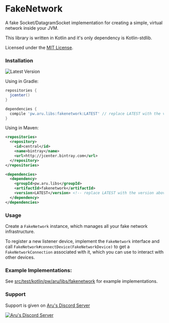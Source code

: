 # FakeNetwork

A fake Socket/DatagramSocket implementation for creating a simple, virtual network inside your JVM.

This library is written in Kotlin and it's only dependency is Kotlin-stdlib.

Licensed under the [MIT License](https://github.com/arudiscord/fakenetwork/blob/master/LICENSE).

### Installation

![Latest Version](https://api.bintray.com/packages/arudiscord/kotlin/fakenetwork/images/download.svg)

Using in Gradle:

```gradle
repositories {
  jcenter()
}

dependencies {
  compile 'pw.aru.libs:fakenetwork:LATEST' // replace LATEST with the version above
}
```

Using in Maven:

```xml
<repositories>
  <repository>
    <id>central</id>
    <name>bintray</name>
    <url>http://jcenter.bintray.com</url>
  </repository>
</repositories>

<dependencies>
  <dependency>
    <groupId>pw.aru.libs</groupId>
    <artifactId>fakenetwork</artifactId>
    <version>LATEST</version> <!-- replace LATEST with the version above -->
  </dependency>
</dependencies>
```

### Usage

Create a `FakeNetwork` instance, which manages all your fake network infrastructure.

To register a new listener device, implement the `FakeNetwork` interface and call `FakeNetwork#connectDevice(FakeNetworkDevice)` to get a `FakeNetworkConnection` associated with it, which you can use to interact with other devices.

### Example Implementations:

See [src/test/kotlin/pw/aru/libs/fakenetwork]() for example implementations.

### Support

Support is given on [Aru's Discord Server](https://discord.gg/URPghxg)

[![Aru's Discord Server](https://discordapp.com/api/guilds/403934661627215882/embed.png?style=banner2)](https://discord.gg/URPghxg)